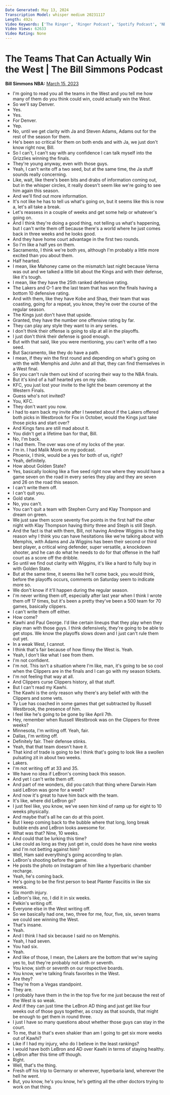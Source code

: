 ```yaml
---
Date Generated: May 13, 2024
Transcription Model: whisper medium 20231117
Length: 492s
Video Keywords: ['The Ringer', 'Ringer Podcast', 'Spotify Podcast', 'NBA Show', 'Basketball Show', 'NBA Podcast', 'Basketball Podcast', 'The Bill Simmons Podcast', 'Bill Simmons Show', "De'Aaron Fox", 'Kevin Durant', 'LeBron James', 'Nikola Jokic', 'Clippers', 'Lakers', 'Suns', 'Kings', 'Nuggets', 'Kings Basketball', 'Sacramento Kings', 'Denver Nuggets', 'Nuggets Basketball', 'Los Angeles Lakers', 'Lakers Basketball', 'Phoenix Suns', 'NBA News', 'Basketball News', 'Western Conference', 'NBA West']
Video Views: 62633
Video Rating: None
---
```


# The Teams That Can Actually Win the West | The Bill Simmons Podcast
**Bill Simmons NBA:** [March 15, 2023](https://www.youtube.com/watch?v=iZqJvdMYZvU)
*  I'm going to read you all the teams in the West and you tell me how many of them do you think could win, could actually win the West.
*  So we'll say Denver.
*  Yes.
*  Yes.
*  For Denver.
*  Yep.
*  No, until we get clarity with Ja and Steven Adams, Adams out for the rest of the season for them.
*  He's been so critical for them on both ends and with Ja, we just don't know right now, Bill.
*  So I can't, I can't say with any confidence I can talk myself into the Grizzlies winning the finals.
*  They're young anyway, even with those guys.
*  Yeah, I can't write off a two seed, but at the same time, the Ja stuff sounds really concerning.
*  Like, wait, like there's been bits and drabs of information coming out, but in the whisper circles, it really doesn't seem like we're going to see him again this season.
*  And we'll find out more information.
*  It's not like he has to tell us what's going on, but it seems like this is now a, let's all take a break.
*  Let's reassess in a couple of weeks and get some help or whatever's going on.
*  And I think they're doing a good thing, not telling us what's happening, but I can't write them off because there's a world where he just comes back in three weeks and he looks good.
*  And they have home court advantage in the first two rounds.
*  So I'm like a half yes on them.
*  Sacramento, I think we're both yes, although I'm probably a little more excited than you about them.
*  Half hearted.
*  I mean, like Mahoney came on the mismatch last night because Verna was out and we talked a little bit about the Kings and with their defense, like it's tough.
*  I mean, like they have the 25th ranked defensive rating.
*  The Lakers and O-1 are the last team that has won the finals having a bottom 10 defensive rating.
*  And with them, like they have Kobe and Shaq, their team that was coasting, going for a repeat, you know, they're over the course of the regular season.
*  The Kings just don't have that upside.
*  Granted, they have the number one offensive rating by far.
*  They can play any style they want to in any series.
*  I don't think their offense is going to slip at all in the playoffs.
*  I just don't think their defense is good enough.
*  But with that said, like you were mentioning, you can't write off a two seed.
*  But Sacramento, like they do have a path.
*  I mean, if they win the first round and depending on what's going on with the with Memphis and John and all that, they can find themselves in a West final.
*  So you can't rule them out kind of scoring their way to the NBA finals.
*  But it's kind of a half hearted yes on my side.
*  KFC, you just lost your invite to the light the beam ceremony at the Western Finals.
*  Guess who's not invited?
*  You, KFC.
*  They don't want you now.
*  I had to earn back my invite after I tweeted about if the Lakers offered both picks in Westbrook for Fox in October, would the Kings just take those picks and start over?
*  And Kings fans are still mad about it.
*  You didn't get a lifetime ban for that, Bill.
*  No, I'm back.
*  I had them. The over was one of my locks of the year.
*  I'm in. I had Malik Monk on my podcast.
*  Phoenix, I think, would be a yes for both of us, right?
*  Yeah, definitely.
*  How about Golden State?
*  Yes, basically looking like a five seed right now where they would have a game seven on the road in every series they play and they are seven and 26 on the road this season.
*  I can't write them off.
*  I can't quit you.
*  Gold state.
*  No, you can't.
*  You can't quit a team with Stephen Curry and Klay Thompson and dream on green.
*  We just saw them score seventy five points in the first half the other night with Klay Thompson having thirty three and Steph is still Steph.
*  And the fact is that with them, Bill, not having Andrew Wiggins is the big reason why I think you can have hesitations like we're talking about with Memphis, with Adams and Ja Wiggins has been their second or third best player, a critical wing defender, super versatile, a knockdown shooter, and he can do what he needs to do for that offense in the half court as a score off the dribble.
*  So until we find out clarity with Wiggins, it's like a hard to fully buy in with Golden State.
*  But at the same time, it seems like he'll come back, you would think, before the playoffs occurs, comments on Saturday seem to indicate more so.
*  We don't know if it'll happen during the regular season.
*  I'm never writing them off, especially after last year when I think I wrote them off 17 times, but it's been a pretty they've been a 500 team for 70 games, basically clippers.
*  I can't write them off either.
*  How come?
*  Kawhi and Paul George. I'd like certain lineups that they play when they play man with those guys. I think defensively, they're going to be able to get stops. We know the playoffs slows down and I just can't rule them out yet.
*  In a weak West, I cannot.
*  I think that's fair because of how flimsy the West is. Yeah.
*  Yeah, I don't like what I see from them.
*  I'm not confident.
*  I'm not. This isn't a situation where I'm like, man, it's going to be so cool when the Clippers are in the finals and I can go with my season tickets.
*  I'm not feeling that way at all.
*  And Clippers curse Clippers history, all that stuff.
*  But I can't read my Kawhi.
*  The Kawhi is the only reason why there's any belief with with the Clippers and some vets.
*  Ty Lue has coached in some games that get subtracted by Russell Westbrook, the presence of him.
*  I feel like he's going to be gone by like April 7th.
*  Hey, remember when Russell Westbrook was on the Clippers for three weeks?
*  Minnesota, I'm writing off. Yeah, fair.
*  Dallas, I'm writing off.
*  Definitely fair. Their defense stinks.
*  Yeah, that that team doesn't have it.
*  That kind of trade is going to be I think that's going to look like a swollen pulsating zit in about two weeks.
*  Lakers.
*  I'm not writing off at 33 and 35.
*  We have no idea if LeBron's coming back this season.
*  And yet I can't write them off.
*  And part of me wonders, did you catch that thing where Darwin Ham said LeBron was gone for a week?
*  And now it's great to have him back with the team.
*  It's like, where did LeBron go?
*  I just feel like, you know, we've seen him kind of ramp up for eight to 10 weeks physically.
*  And maybe that's all he can do at this point.
*  But I keep coming back to the bubble where that long, long break bubble ends and LeBron looks awesome for.
*  What was that? Nine, 10 weeks.
*  And could that be lurking this time?
*  Like could as long as they just get in, could does he have nine weeks and I'm not betting against him?
*  Well, Ham said everything's going according to plan.
*  LeBron's shooting before the game.
*  He posts the photo on Instagram of him like a hyperbaric chamber recharge.
*  Yeah, he's coming back.
*  He's going to be the first person to beat Planter Fasciitis in like six weeks.
*  Six month injury.
*  LeBron's like, no, I did it in six weeks.
*  Pelkin's writing off.
*  Everyone else in the West writing off.
*  So we basically had one, two, three for me, four, five, six, seven teams we could see winning the West.
*  That's insane.
*  Yeah.
*  And I think I had six because I said no on Memphis.
*  Yeah, I had seven.
*  You had six.
*  Yeah.
*  And like of those, I mean, the Lakers are the bottom that we're saying yes to, but they're probably not sixth or seventh.
*  You know, sixth or seventh on our respective boards.
*  You know, we're talking finals favorites in the West.
*  Are they?
*  They're from a Vegas standpoint.
*  They are.
*  I probably have them in the in the top five for me just because the rest of the West is so weak.
*  And if they can just time the LeBron AD thing and just get like four weeks out of those guys together, as crazy as that sounds, that might be enough to get them in round three.
*  I just I have so many questions about whether those guys can stay in the court.
*  To me, that is that's even shakier than am I going to get six more weeks out of Kawhi?
*  Like if I had my injury, who do I believe in the least rankings?
*  I would have both LeBron and AD over Kawhi in terms of staying healthy.
*  LeBron after this time off though.
*  Right.
*  Well, that's the thing.
*  Fresh off his trip to Germany or wherever, hyperbaria land, wherever the hell he went.
*  But, you know, he's you know, he's getting all the other doctors trying to work on that thing.
